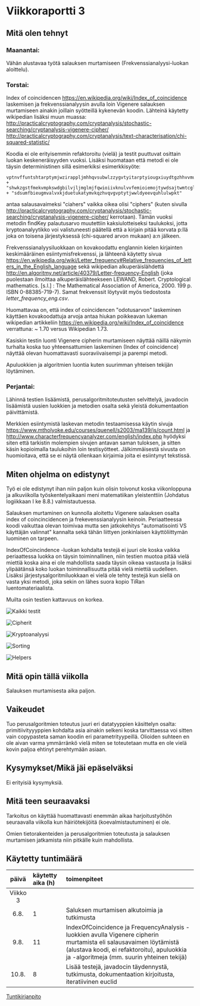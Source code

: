 # Viikkoraportti 3

## Mitä olen tehnyt

### Maanantai:

Vähän alustavaa työtä salauksen murtamiseen (Frekvenssianalyysi-luokan aloittelu).

### Torstai:

Index of coincidencen https://en.wikipedia.org/wiki/Index_of_coincidence laskemisen ja frekvenssianalyysin avulla loin Vigenere salauksen murtamiseen ainakin joillain syötteillä kykenevän koodin. Lähteinä käytetty wikipedian lisäksi muun muassa:
http://practicalcryptography.com/cryptanalysis/stochastic-searching/cryptanalysis-vigenere-cipher/ 
http://practicalcryptography.com/cryptanalysis/text-characterisation/chi-squared-statistic/ 

Koodia ei ole erityisemmin refaktoroitu (vielä) ja testit puuttuvat osittain luokan keskeneräisyyden vuoksi. Lisäksi huomataan että metodi ei ole täysin deterministinen sillä esimerkiksi esimerkkisyöte:

    vptnvffuntshtarptymjwzirappljmhhqvsubwlzzygvtyitarptyiougxiuydtgzhhvvmum"
    + "shwkzgstfmekvmpkswdgbilvjljmglmjfqwioiivknulvvfemioiemojtywdsajtwmtcgluy"
    + "sdsumfbieugmvalvxkjduetukatymvkqzhvqvgvptytjwwldyeevquhlulwpkt"

antaa salausavaimeksi "ciahers" vaikka oikea olisi "ciphers" (kuten sivulla http://practicalcryptography.com/cryptanalysis/stochastic-searching/cryptanalysis-vigenere-cipher/ kerrotaan). Tämän vuoksi metodin findKey palautusarvo muutettiin kaksiulotteiseksi taulukoksi, jotta kryptoanalyytikko voi valistuneesti päätellä että a kirjain pitää korvata p:llä joka on toisena järjestyksessä (chi-squared arvon mukaan) a:n jälkeen.

Frekvenssianalyysiluokkaan on kovakoodattu englannin kielen kirjainten keskimääräinen esiintymisfrekvenssi, ja lähteenä käytetty sivua https://en.wikipedia.org/wiki/Letter_frequency#Relative_frequencies_of_letters_in_the_English_language sekä wikipedian alkuperäislähdettä http://en.algoritmy.net/article/40379/Letter-frequency-English (joka puolestaan ilmoittaa alkuperäislähteekseen LEWAND, Robert. Cryptological mathematics. [s.l.] : The Mathematical Association of America, 2000. 199 p. ISBN 0-88385-719-7). Samat frekvenssit löytyvät myös tiedostosta *letter_frequency_eng.csv*.

Huomattavaa on, että index of coincidencen  "odotusarvon" laskeminen käyttäen kovakoodattuja arvoja antaa hiukan poikkeavan lukeman wikipedian artikkeliin https://en.wikipedia.org/wiki/Index_of_coincidence verrattuna: ~ 1.70 versus Wikipedian 1.73. 

Kasiskin testin luonti Vigenere cipherin murtamiseen näyttää näillä näkymin turhalta koska tuo yhteensattumien laskeminen (Index of coincidence) näyttää olevan huomattavasti suoraviivaisempi ja parempi metodi.

Apuluokkien ja algoritmien luontia kuten suurimman yhteisen tekijän löytäminen.

### Perjantai:

Lähinnä testien lisäämistä, perusalgoritmitoteutusten selvittelyä, javadocin lisäämistä uusien luokkien ja metodien osalta sekä yleistä dokumentaation päivittämistä.

Merkkien esiintymistä laskevan metodin testaamisessa käytin sivuja https://www.mtholyoke.edu/courses/quenell/s2003/ma139/js/count.html ja http://www.characterfrequencyanalyzer.com/english/index.php hyödyksi siten että tarkistin molempien sivujen antavan saman tuloksen, ja sitten käsin kopioimalla taulukoihin loin testisyötteet. Jälkimmäisestä sivusta on huomioitava, että se ei näytä ollenkaan kirjaimia joita ei esiintynyt tekstissä.

## Miten ohjelma on edistynyt

Työ ei ole edistynyt ihan niin paljon kuin olisin toivonut koska viikonloppuna ja alkuviikolla työskentelyaikaani meni matematiikan yleistenttiin (Johdatus logiikkaan I ke 8.8.) valmistautuessa.

Salauksen murtaminen on kunnolla aloitettu Vigenere salauksen osalta index of coincincidencen ja frekevenssianalyysin keinoin. Periaatteessa koodi vaikuttaa olevan toimivaa mutta sen jatkokehitys "automatisointi VS käyttäjän valinnat" kannalta sekä tähän liittyen jonkinlaisen käyttöliittymän luominen on tarpeen.

IndexOfCoincindence -luokan kohdalta testejä ei juuri ole koska vaikka periaattessa luokka on täysin toiminnallinen, niin testien muotoa pitää vielä miettiä koska aina ei ole mahdollista saada täysin oikeaa vastausta ja lisäksi ylipäätänsä koko luokan toiminnallisuutta pitää vielä miettiä uudelleen. Lisäksi järjestysalgoritmiluokkaan ei vielä ole tehty testejä kun siellä on vasta yksi metodi, joka sekin on lähes suora kopio TiRan luentomateriaalista.

Muilta osin testien kattavuus on korkea.

![Kaikki testit](https://github.com/Jsos17/Classic-crypto/blob/master/documentation/week_3_test_coverages/all_tests.png)

![Cipherit](https://github.com/Jsos17/Classic-crypto/blob/master/documentation/week_3_test_coverages/cipher_tests.png)

![Kryptoanalyysi]()

![Sorting](https://github.com/Jsos17/Classic-crypto/blob/master/documentation/week_3_test_coverages/sorting_tests.png)

![Helpers](https://github.com/Jsos17/Classic-crypto/blob/master/documentation/week_3_test_coverages/helper_tests.png)

## Mitä opin tällä viikolla

Salauksen murtamisesta aika paljon.

## Vaikeudet

Tuo perusalgoritmien toteutus juuri eri datatyyppien käsittelyn osalta: primitiivityyyppien kohdalta asia ainakin selkeni koska tarvittaessa voi sitten vain copypasteta saman koodin eri parametrityypeillä. Olioiden suhteen en ole aivan varma ymmärränkö vielä miten se toteutetaan mutta en ole vielä kovin paljoa ehtinyt perehtymään asiaan.

## Kysymykset/Mikä jäi epäselväksi

Ei erityisiä kysymyksiä.

## Mitä teen seuraavaksi

Tarkoitus on käyttää huomattavasti enemmän aikaa harjoitustyöhön seuraavalla viikolla kun häiriötekijöitä (koevalmistautuminen) ei ole.

Omien tietorakenteiden ja perusalgoritmien toteutusta ja salauksen murtamisen jatkamista niin pitkälle kuin mahdollista.

## Käytetty tuntimäärä

| päivä   | käytetty aika (h) | toimenpiteet |
| :----:|:--------| :----------|
| Viikko 3 |
| 6.8. | 1 | Saluksen murtamisen alkutoimia ja tutkimusta |
| 9.8. | 11 | IndexOfCoincidence ja FrequencyAnalysis -luokkien avulla Vigenere cipherin murtamista eli salausavaimen löytämistä (alustava koodi, ei refaktoroitu), apuluokkia ja -algoritmeja (mm. suurin yhteinen tekijä) |
| 10.8. | 8 | Lisää testejä, javadocin täydennystä, tutkimusta, dokumentaation kirjoitusta, iteratiivinen euclid |

[Tuntikirjanpito](https://github.com/Jsos17/Classic-crypto/blob/master/documentation/tuntikirjanpito.md)
